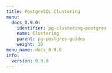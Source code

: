 ```yaml
---
title: PostgreSQL Clustering
menu:
  docs_0.9.0:
    identifier: pg-clustering-postgres
    name: Clustering
    parent: pg-postgres-guides
    weight: 20
menu_name: docs_0.9.0
info:
  version: 0.9.0
---
```


